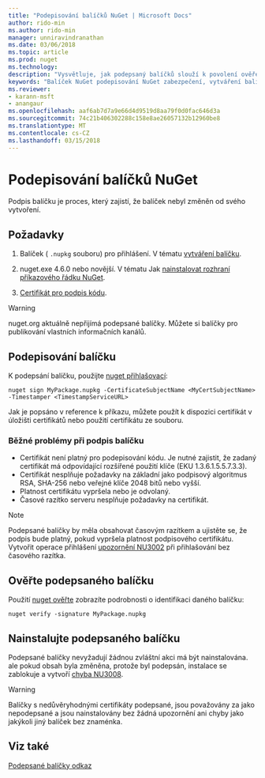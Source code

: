 ```yaml
---
title: "Podepisování balíčků NuGet | Microsoft Docs"
author: rido-min
ms.author: rido-min
manager: unniravindranathan
ms.date: 03/06/2018
ms.topic: article
ms.prod: nuget
ms.technology: 
description: "Vysvětluje, jak podepsaný balíčků slouží k povolení ověření obsahu integrity."
keywords: "Balíček NuGet podepisování NuGet zabezpečení, vytváření balíčků podepsané"
ms.reviewer:
- karann-msft
- anangaur
ms.openlocfilehash: aaf6ab7d7a9e66d4d9519d8aa79f0d0fac646d3a
ms.sourcegitcommit: 74c21b406302288c158e8ae26057132b12960be8
ms.translationtype: MT
ms.contentlocale: cs-CZ
ms.lasthandoff: 03/15/2018
---
```

# <a name="signing-nuget-packages"></a>Podepisování balíčků NuGet

Podpis balíčku je proces, který zajistí, že balíček nebyl změněn od svého vytvoření.

## <a name="prerequisites"></a>Požadavky

1. Balíček ( `.nupkg` souboru) pro přihlášení. V tématu [vytváření balíčku](creating-a-package.md).

1. nuget.exe 4.6.0 nebo novější. V tématu Jak [nainstalovat rozhraní příkazového řádku NuGet](../install-nuget-client-tools.md#nugetexe-cli).

1. [Certifikát pro podpis kódu](../reference/signed-packages-reference.md#get-a-code-signing-certificate).

> [!Warning]
> nuget.org aktuálně nepřijímá podepsané balíčky. Můžete si balíčky pro publikování vlastních informačních kanálů.

## <a name="sign-a-package"></a>Podepisování balíčku

K podepsání balíčku, použijte [nuget přihlašovací](../tools/cli-ref-sign.md):

```cli
nuget sign MyPackage.nupkg -CertificateSubjectName <MyCertSubjectName> -Timestamper <TimestampServiceURL>
```

Jak je popsáno v reference k příkazu, můžete použít k dispozici certifikát v úložišti certifikátů nebo použití certifikátu ze souboru.

### <a name="common-problems-when-signing-a-package"></a>Běžné problémy při podpis balíčku

- Certifikát není platný pro podepisování kódu. Je nutné zajistit, že zadaný certifikát má odpovídající rozšířené použití klíče (EKU 1.3.6.1.5.5.7.3.3).
- Certifikát nesplňuje požadavky na základní jako podpisový algoritmus RSA, SHA-256 nebo veřejné klíče 2048 bitů nebo vyšší.
- Platnost certifikátu vypršela nebo je odvolaný.
- Časové razítko serveru nesplňuje požadavky na certifikát.

> [!Note]
> Podepsané balíčky by měla obsahovat časovým razítkem a ujistěte se, že podpis bude platný, pokud vypršela platnost podpisového certifikátu. Vytvořit operace přihlášení [upozornění NU3002](../reference/Errors-and-Warnings.md#nu3002) při přihlašování bez časového razítka.

## <a name="verify-a-signed-package"></a>Ověřte podepsaného balíčku

Použití [nuget ověřte](../tools/cli-ref-verify.md) zobrazíte podrobnosti o identifikaci daného balíčku:

```cli
nuget verify -signature MyPackage.nupkg
```

## <a name="install-a-signed-package"></a>Nainstalujte podepsaného balíčku

Podepsané balíčky nevyžadují žádnou zvláštní akci má být nainstalována. ale pokud obsah byla změněna, protože byl podepsán, instalace se zablokuje a vytvoří [chyba NU3008](../reference/Errors-and-Warnings.md#nu3008).

> [!Warning]
> Balíčky s nedůvěryhodnými certifikáty podepsané, jsou považovány za jako nepodepsané a jsou nainstalovány bez žádná upozornění ani chyby jako jakýkoli jiný balíček bez znaménka.

## <a name="see-also"></a>Viz také

[Podepsané balíčky odkaz](../reference/Signed-Packages-Reference.md)
